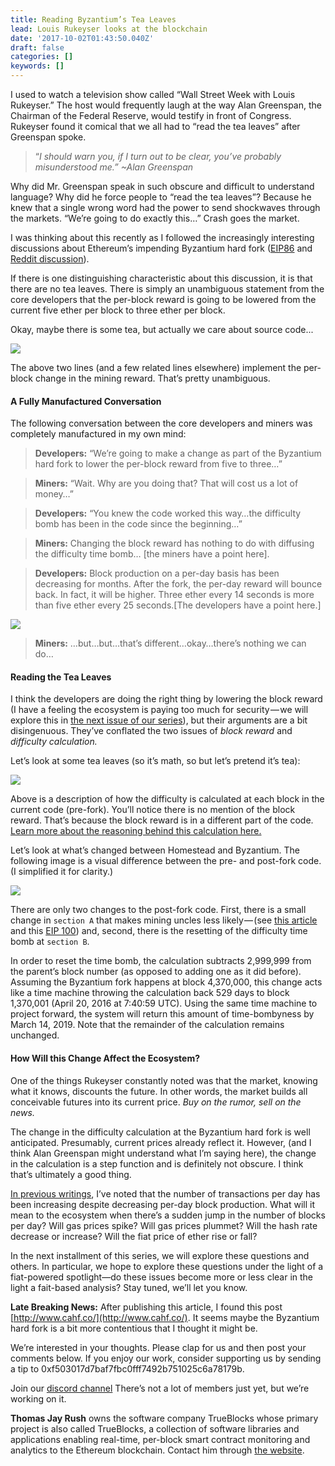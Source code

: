 ```yaml
---
title: Reading Byzantium’s Tea Leaves
lead: Louis Rukeyser looks at the blockchain
date: '2017-10-02T01:43:50.040Z'
draft: false
categories: []
keywords: []
---
```


I used to watch a television show called “Wall Street Week with Louis Rukeyser.” The host would frequently laugh at the way Alan Greenspan, the Chairman of the Federal Reserve, would testify in front of Congress. Rukeyser found it comical that we all had to “read the tea leaves” after Greenspan spoke.

> “_I should warn you, if I turn out to be clear, you’ve probably misunderstood me.” ~Alan Greenspan_

Why did Mr. Greenspan speak in such obscure and difficult to understand language? Why did he force people to “read the tea leaves”? Because he knew that a single wrong word had the power to send shockwaves through the markets. “We’re going to do exactly this…” Crash goes the market.

I was thinking about this recently as I followed the increasingly interesting discussions about Ethereum’s impending Byzantium hard fork ([EIP86](https://github.com/ethereum/EIPs/issues/186) and [Reddit discussion](https://www.reddit.com/r/ethtrader/comments/6rqzmr/possible_reduction_in_block_rewards_to_3_eth_per/)).

If there is one distinguishing characteristic about this discussion, it is that there are no tea leaves. There is simply an unambiguous statement from the core developers that the per-block reward is going to be lowered from the current five ether per block to three ether per block.

Okay, maybe there is some tea, but actually we care about source code...

![](/blog/img/019-Reading-Byzantiums-Tea-Leaves-001.png)

The above two lines (and a few related lines elsewhere) implement the per-block change in the mining reward. That’s pretty unambiguous.

#### A Fully Manufactured Conversation

The following conversation between the core developers and miners was completely manufactured in my own mind:

> **Developers:** “We’re going to make a change as part of the Byzantium hard fork to lower the per-block reward from five to three…”

> **Miners:** “Wait. Why are you doing that? That will cost us a lot of money…”

> **Developers:** “You knew the code worked this way…the difficulty bomb has been in the code since the beginning…”

> **Miners:** Changing the block reward has nothing to do with diffusing the difficulty time bomb… \[the miners have a point here\].

> **Developers:** Block production on a per-day basis has been decreasing for months. After the fork, the per-day reward will bounce back. In fact, it will be higher. Three ether every 14 seconds is more than five ether every 25 seconds.\[The developers have a point here.\]

![](/blog/img/019-Reading-Byzantiums-Tea-Leaves-002.png)

> **Miners:** …but…but…that’s different…okay…there’s nothing we can do…

#### Reading the Tea Leaves

I think the developers are doing the right thing by lowering the block reward (I have a feeling the ecosystem is paying too much for security — we will explore this in [the next issue of our series](https://medium.com/series/byzantium-thoughts-6a5f6b43e86f/edit)), but their arguments are a bit disingenuous. They’ve conflated the two issues of _block reward_ and _difficulty calculation._

Let’s look at some tea leaves (so it’s math, so but let’s pretend it’s tea):

![](/blog/img/019-Reading-Byzantiums-Tea-Leaves-003.png)

Above is a description of how the difficulty is calculated at each block in the current code (pre-fork). You’ll notice there is no mention of the block reward. That’s because the block reward is in a different part of the code. [Learn more about the reasoning behind this calculation here.](https://medium.com/p/8326143c92e8/edit)

Let’s look at what’s changed between Homestead and Byzantium. The following image is a visual difference between the pre- and post-fork code. (I simplified it for clarity.)

![](/blog/img/019-Reading-Byzantiums-Tea-Leaves-004.png)

There are only two changes to the post-fork code. First, there is a small change in `section A` that makes mining uncles less likely — (see [this article](https://bitslog.wordpress.com/2016/04/28/uncle-mining-an-ethereum-consensus-protocol-flaw/) and this [EIP 100](https://github.com/ethereum/EIPs/issues/100)) and, second, there is the resetting of the difficulty time bomb at `section B`.

In order to reset the time bomb, the calculation subtracts 2,999,999 from the parent’s block number (as opposed to adding one as it did before). Assuming the Byzantium fork happens at block 4,370,000, this change acts like a time machine throwing the calculation back 529 days to block 1,370,001 (April 20, 2016 at 7:40:59 UTC). Using the same time machine to project forward, the system will return this amount of time-bombyness by March 14, 2019. Note that the remainder of the calculation remains unchanged.

#### How Will this Change Affect the Ecosystem?

One of the things Rukeyser constantly noted was that the market, knowing what it knows, discounts the future. In other words, the market builds all conceivable futures into its current price. _Buy on the rumor, sell on the news._

The change in the difficulty calculation at the Byzantium hard fork is well anticipated. Presumably, current prices already reflect it. However, (and I think Alan Greenspan might understand what I’m saying here), the change in the calculation is a step function and is definitely not obscure. I think that’s ultimately a good thing.

[In previous writings](https://medium.com/@tjayrush/ethereum-block-production-continues-to-slide-1b74a2123e3f), I’ve noted that the number of transactions per day has been increasing despite decreasing per-day block production. What will it mean to the ecosystem when there’s a sudden jump in the number of blocks per day? Will gas prices spike? Will gas prices plummet? Will the hash rate decrease or increase? Will the fiat price of ether rise or fall?

In the next installment of this series, we will explore these questions and others. In particular, we hope to explore these questions under the light of a fiat-powered spotlight—do these issues become more or less clear in the light a fait-based analysis? Stay tuned, we’ll let you know.

**Late Breaking News:** After publishing this article, I found this post [http://www.cahf.co/](http://www.cahf.co/). It seems maybe the Byzantium hard fork is a bit more contentious that I thought it might be.

We’re interested in your thoughts. Please clap for us and then post your comments below. If you enjoy our work, consider supporting us by sending a tip to 0xf503017d7baf7fbc0fff7492b751025c6a78179b.

Join our [discord channel](https://discord.gg/RAz6DJ6xkf) There’s not a lot of members just yet, but we’re working on it.

**Thomas Jay Rush** owns the software company TrueBlocks whose primary project is also called TrueBlocks, a collection of software libraries and applications enabling real-time, per-block smart contract monitoring and analytics to the Ethereum blockchain. Contact him through [the website](http://trueblocks.io).
